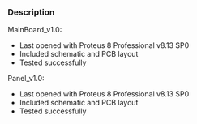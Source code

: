 ### Description

MainBoard_v1.0:
- Last opened with Proteus 8 Professional v8.13 SP0
- Included schematic and PCB layout
- Tested successfully

Panel_v1.0:
- Last opened with Proteus 8 Professional v8.13 SP0
- Included schematic and PCB layout
- Tested successfully
